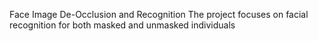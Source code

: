 Face Image De-Occlusion and Recognition
    The project focuses on facial recognition for both masked and unmasked individuals
